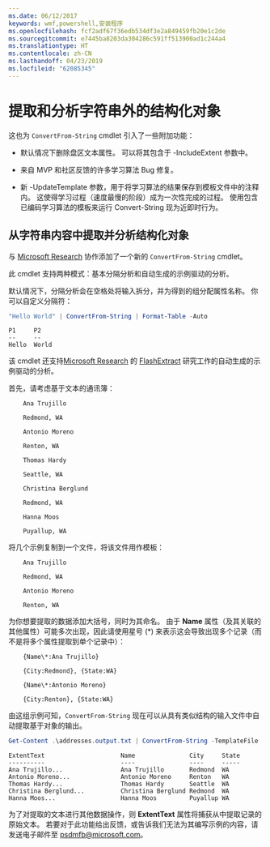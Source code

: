```yaml
---
ms.date: 06/12/2017
keywords: wmf,powershell,安装程序
ms.openlocfilehash: fcf2adf67f36edb534df3e2a849459fb20e1c2de
ms.sourcegitcommit: e7445ba8203da304286c591ff513900ad1c244a4
ms.translationtype: HT
ms.contentlocale: zh-CN
ms.lasthandoff: 04/23/2019
ms.locfileid: "62085345"
---
```

# <a name="extract-and-parse-structured-objects-out-of-string"></a>提取和分析字符串外的结构化对象

这也为 `ConvertFrom-String` cmdlet 引入了一些附加功能：

- 默认情况下删除盘区文本属性。 可以将其包含于 -IncludeExtent 参数中。

- 来自 MVP 和社区反馈的许多学习算法 Bug 修复。

- 新 -UpdateTemplate 参数，用于将学习算法的结果保存到模板文件中的注释内。 这使得学习过程（速度最慢的阶段）成为一次性完成的过程。 使用包含已编码学习算法的模板来运行 Convert-String 现为近即时行为。

## <a name="extract-and-parse-structured-objects-out-of-string-content"></a>从字符串内容中提取并分析结构化对象

与 [Microsoft Research](https://www.microsoft.com/en-us/research/?from=http%3A%2F%2Fresearch.microsoft.com%2F) 协作添加了一个新的 `ConvertFrom-String` cmdlet。

此 cmdlet 支持两种模式：基本分隔分析和自动生成的示例驱动的分析。

默认情况下，分隔分析会在空格处将输入拆分，并为得到的组分配属性名称。 你可以自定义分隔符：

```powershell
"Hello World" | ConvertFrom-String | Format-Table -Auto
```

```output
P1     P2
--     --
Hello  World
```

该 cmdlet 还支持[Microsoft Research](https://www.microsoft.com/en-us/research/?from=http%3A%2F%2Fresearch.microsoft.com%2F) 的 [FlashExtract](https://www.microsoft.com/en-us/research/publication/flashextract-framework-data-extraction-examples/?from=http%3A%2F%2Fresearch.microsoft.com%2Fen-us%2Fum%2Fpeople%2Fsumitg%2Fflashextract.html) 研究工作的自动生成的示例驱动的分析。

首先，请考虑基于文本的通讯簿：

```
    Ana Trujillo

    Redmond, WA

    Antonio Moreno

    Renton, WA

    Thomas Hardy

    Seattle, WA

    Christina Berglund

    Redmond, WA

    Hanna Moos

    Puyallup, WA
```

将几个示例复制到一个文件，将该文件用作模板：

```
    Ana Trujillo

    Redmond, WA

    Antonio Moreno

    Renton, WA
```

为你想要提取的数据添加大括号，同时为其命名。 由于 **Name** 属性（及其关联的其他属性）可能多次出现，因此请使用星号 (\*) 来表示这会导致出现多个记录（而不是将多个属性提取到单个记录中）：

```
    {Name\*:Ana Trujillo}

    {City:Redmond}, {State:WA}

    {Name\*:Antonio Moreno}

    {City:Renton}, {State:WA}
```

由这组示例可知，`ConvertFrom-String` 现在可以从具有类似结构的输入文件中自动提取基于对象的输出。

```powershell
Get-Content .\addresses.output.txt | ConvertFrom-String -TemplateFile .\addresses.template.txt | Format-Table -Auto
```

```output
ExtentText                     Name               City     State
----------                     ----               ----     -----
Ana Trujillo...                Ana Trujillo       Redmond  WA
Antonio Moreno...              Antonio Moreno     Renton   WA
Thomas Hardy...                Thomas Hardy       Seattle  WA
Christina Berglund...          Christina Berglund Redmond  WA
Hanna Moos...                  Hanna Moos         Puyallup WA
```

为了对提取的文本进行其他数据操作，则 **ExtentText** 属性将捕获从中提取记录的原始文本。 若要对于此功能给出反馈，或告诉我们无法为其编写示例的内容，请发送电子邮件至 <psdmfb@microsoft.com>。